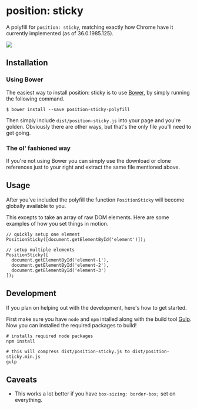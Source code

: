 # position: sticky

A polyfill for `position: sticky`, matching exactly how Chrome have it currently
implemented (as of 36.0.1985.125).

![](http://i.imgur.com/eLw67J9.gif)

## Installation

### Using Bower

The easiest way to install position: sticky is to use [Bower](http://bower.io/),
by simply running the following command.

```
$ bower install --save position-sticky-polyfill
```

Then simply include `dist/position-sticky.js` into your page and you're golden.
Obviously there are other ways, but that's the only file you'll need to get going.

### The ol' fashioned way

If you're not using Bower you can simply use the download or clone references
just to your right and extract the same file mentioned above.

## Usage

After you've included the polyfill the function `PositionSticky` will become
globally available to you.

This excepts to take an array of raw DOM elements. Here are some examples
of how you set things in motion.

```
// quickly setup one element
PositionSticky([document.getElementById('element')]);

// setup multiple elements
PositionSticky([
  document.getElementById('element-1'),
  document.getElementById('element-2'),
  document.getElementById('element-3')
]);

```

## Development

If you plan on helping out with the development, here's how to get started.

First make sure you have `node` and `npm` intalled along with the build tool
[Gulp](http://gulpjs.com). Now you can installed the required packages to build!

```
# installs required node packages
npm install

# this will compress dist/position-sticky.js to dist/position-sticky.min.js
gulp
```

## Caveats

- This works a lot better if you have `box-sizing: border-box;` set on everything.
